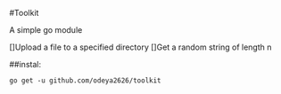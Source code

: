 #Toolkit

A simple go module

[]Upload a file to a specified directory
[]Get a random string of length n

##instal:

`go get -u github.com/odeya2626/toolkit`
